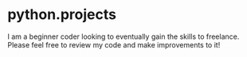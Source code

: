 # python.projects
I am a beginner coder looking to eventually gain the skills to freelance. Please feel free to review my code and make improvements to it!
